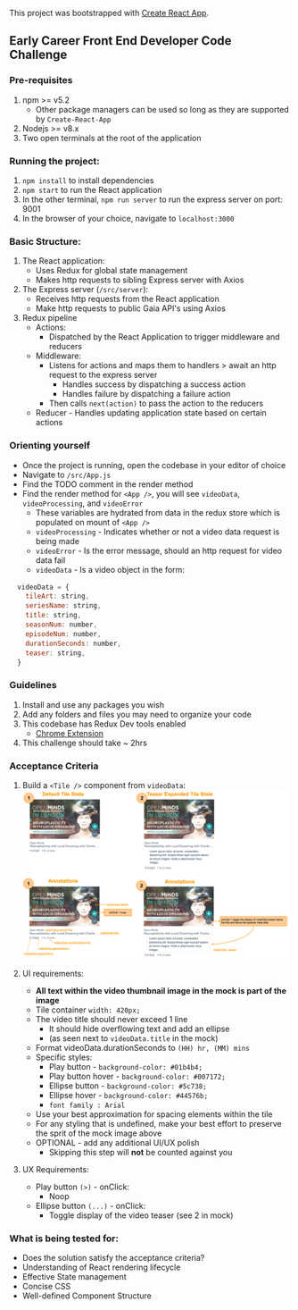 This project was bootstrapped with [Create React App](https://github.com/facebook/create-react-app).

## Early Career Front End Developer Code Challenge

### Pre-requisites
1. npm >= v5.2
   * Other package managers can be used so long as they are supported by `Create-React-App`
1. Nodejs >= v8.x
1. Two open terminals at the root of the application

### Running the project:
1. `npm install` to install dependencies
1. `npm start` to run the React application
1. In the other terminal, `npm run server` to run the express server on port: 9001
1. In the browser of your choice, navigate to `localhost:3000`

### Basic Structure:
1. The React application:
   * Uses Redux for global state management
   * Makes http requests to sibling Express server with Axios
2. The Express server (`/src/server`):
   * Receives http requests from the React application
   * Make http requests to public Gaia API's using Axios
3. Redux pipeline
   * Actions:
     * Dispatched by the React Application to trigger middleware and reducers
   * Middleware:
     * Listens for actions and maps them to handlers > await an http request to the express server
       * Handles success by dispatching a success action
       * Handles failure by dispatching a failure action
     * Then calls `next(action)` to pass the action to the reducers
   * Reducer - Handles updating application state based on certain actions

### Orienting yourself
* Once the project is running, open the codebase in your editor of choice
* Navigate to `/src/App.js`
* Find the TODO comment in the render method
* Find the render method for `<App />`, you will see `videoData`, `videoProcessing`, and `videoError`
  * These variables are hydrated from data in the redux store which is populated on mount of `<App />`
  * `videoProcessing` - Indicates whether or not a video data request is being made
  * `videoError` - Is the error message, should an http request for video data fail
  * `videoData` - Is a video object in the form:
``` js
  videoData = {
    tileArt: string,
    seriesName: string,
    title: string,
    seasonNum: number,
    episodeNum: number,
    durationSeconds: number,
    teaser: string,
  }
```

### Guidelines
1. Install and use any packages you wish
1. Add any folders and files you may need to organize your code
1. This codebase has Redux Dev tools enabled
   * [Chrome Extension](https://chrome.google.com/webstore/detail/redux-devtools/lmhkpmbekcpmknklioeibfkpmmfibljd?hl=en)
1. This challenge should take ~ 2hrs

### Acceptance Criteria
1. Build a `<Tile />` component from `videoData`:
![alt text](junior_front_end_ui_mock.png "Awesome U.I. mock!")

1. UI requirements:
   * **All text within the video thumbnail image in the mock is part of the image**
   * Tile container `width: 420px;`
   * The video title should never exceed 1 line
     * It should hide overflowing text and add an ellipse
     * (as seen next to `videoData.title` in the mock)
   * Format videoData.durationSeconds to `(HH) hr, (MM) mins`
   * Specific styles:
      * Play button - `background-color: #01b4b4;`
      * Play button hover - `background-color: #007172;`
      * Ellipse button - `background-color: #5c738;`
      * Ellipse hover - `background-color: #44576b;`
      * `font family : Arial`
   * Use your best approximation for spacing elements within the tile
   * For any styling that is undefined, make your best effort to preserve the sprit of the mock image above
   * OPTIONAL - add any additional UI/UX polish
     * Skipping this step will **not** be counted against you

1. UX Requirements:
   * Play button `(>)` - onClick:
     * Noop
   * Ellipse button `(...)` - onClick:
     * Toggle display of the video teaser (see 2 in mock)

### What is being tested for:
  * Does the solution satisfy the acceptance criteria?
  * Understanding of React rendering lifecycle
  * Effective State management
  * Concise CSS
  * Well-defined Component Structure
